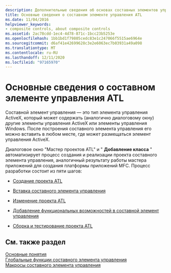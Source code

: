 ```yaml
---
description: Дополнительные сведения об основах составных элементов управления ATL
title: Основные сведения о составном элементе управления ATL
ms.date: 11/04/2016
helpviewer_keywords:
- composite controls, about composite controls
ms.assetid: 2ac78cdd-1ec4-4d78-871c-1bcc23b5253e
ms.openlocfilehash: 1bb1bd1f79805cedc83e1c247066f5515ae6964e
ms.sourcegitcommit: d6af41e42699628c3e2e6063ec7b03931a49a098
ms.translationtype: MT
ms.contentlocale: ru-RU
ms.lasthandoff: 12/11/2020
ms.locfileid: "97165970"
---
```

# <a name="atl-composite-control-fundamentals"></a>Основные сведения о составном элементе управления ATL

Составной элемент управления — это тип элемента управления ActiveX, который может содержать (аналогично диалоговому окну) другие элементы управления ActiveX или элементы управления Windows. После построения составного элемента управления его можно вставить в любом месте, где может размещаться элемент управления ActiveX.

Диалоговое окно "Мастер проектов ATL" и " **Добавление класса** " автоматизирует процесс создания и реализации проекта составного элемента управления, аналогичный результату работы мастера приложений для создания платформы приложений MFC. Процесс разработки состоит из пяти шагов:

- [Создание проекта ATL](../atl/reference/creating-an-atl-project.md)

- [Вставка составного элемента управления](../atl/inserting-a-composite-control.md)

- [Изменение проекта ATL](../atl/modifying-the-atl-project.md)

- [Добавление функциональных возможностей в составной элемент управления](../atl/adding-functionality-to-the-composite-control.md)

- [Сборка и тестирование проекта ATL](../atl/building-and-testing-the-atl-project.md)

## <a name="see-also"></a>См. также раздел

[Основные понятия](../atl/active-template-library-atl-concepts.md)<br/>
[Глобальные функции составного элемента управления](../atl/reference/composite-control-global-functions.md)<br/>
[Макросы составного элемента управления](../atl/reference/composite-control-macros.md)
